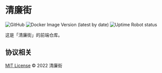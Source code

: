 # 清廉街

![GitHub](https://img.shields.io/github/license/QingLianJie/Frontend)
![Docker Image Version (latest by date)](https://img.shields.io/docker/v/lifeni/qing-web)
![Uptime Robot status](https://img.shields.io/uptimerobot/status/m788965743-2c5796f68be204c90f7f6afd)

这是「清廉街」的前端仓库。

## 协议相关

[MIT License](./LICENSE) © 2022 清廉街
